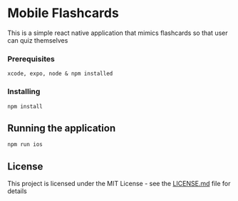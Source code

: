 # Mobile Flashcards

This is a simple react native application that mimics flashcards so that user can quiz themselves

### Prerequisites
```
xcode, expo, node & npm installed
```

### Installing

```
npm install
```

## Running the application

```
npm run ios
``` 

## License

This project is licensed under the MIT License - see the [LICENSE.md](LICENSE.md) file for details

